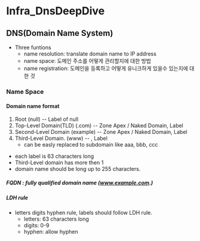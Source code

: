 # Infra_DnsDeepDive

## DNS(Domain Name System)
- Three funtions
   + name resolution: translate domain name to IP address
   + name space: 도메인 주소를 어떻게 관리할지에 대한 방법
   + name registration: 도메인을 등록하고 어떻게 유니크하게 있을수 있는지에 대한 것
   
### Name Space
#### Domain name format
1. Root (null) -- Label of null
2. Top-Level Domain(TLD) (.com) -- Zone Apex / Naked Domain, Label
3. Second-Level Domain   (example) -- Zone Apex / Naked Domain, Label
4. Third-Level Domain.   (www) -- , Label
   + can be easly replaced to subdomain like aaa, bbb, ccc
   
- each label is 63 characters long
- Third-Level domain has more then 1
- domain name should be long up to 255 characters.
##### FQDN : fully qualified domain name (www.example.com.)
##### LDH rule 
- letters digits hyphen rule, labels should follow LDH rule.
   + letters: 63 characters long
   + digits: 0-9
   + hyphen: allow hyphen
